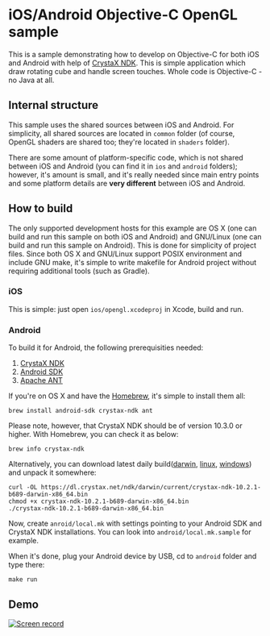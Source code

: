 # iOS/Android Objective-C OpenGL sample

This is a sample demonstrating how to develop on Objective-C for both iOS and Android
with help of [CrystaX NDK](https://www.crystax.net/android/ndk). This is simple application
which draw rotating cube and handle screen touches. Whole code is Objective-C - no Java at all.

## Internal structure

This sample uses the shared sources between iOS and Android. For simplicity, all shared sources
are located in `common` folder (of course, OpenGL shaders are shared too; they're located in `shaders` folder).

There are some amount of platform-specific code, which is not shared between iOS and Android
(you can find it in `ios` and `android` folders); however, it's amount is small, and it's
really needed since main entry points and some platform details are **very different** between
iOS and Android.

## How to build

The only supported development hosts for this example are OS X (one can build and run this sample on both iOS and Android)
and GNU/Linux (one can build and run this sample on Android). This is done for simplicity of project files.
Since both OS X and GNU/Linux support POSIX environment and include GNU make, it's simple to write makefile for Android
project without requiring additional tools (such as Gradle).

### iOS

This is simple: just open `ios/opengl.xcodeproj` in Xcode, build and run.

### Android

To build it for Android, the following prerequisities needed:

1. [CrystaX NDK](https://www.crystax.net/android/ndk)
2. [Android SDK](http://developer.android.com/sdk/index.html)
3. [Apache ANT](http://ant.apache.org/)

If you're on OS X and have the [Homebrew](http://brew.sh), it's simple to install them all:

```
brew install android-sdk crystax-ndk ant
```

Please note, however, that CrystaX NDK should be of version 10.3.0 or higher. With Homebrew, you can
check it as below:

```
brew info crystax-ndk
```

Alternatively, you can download latest daily build([darwin](https://dl.crystax.net/ndk/darwin/current/),
[linux](https://dl.crystax.net/ndk/linux/current/), [windows](https://dl.crystax.net/ndk/windows/current/))
and unpack it somewhere:

```
curl -OL https://dl.crystax.net/ndk/darwin/current/crystax-ndk-10.2.1-b689-darwin-x86_64.bin
chmod +x crystax-ndk-10.2.1-b689-darwin-x86_64.bin
./crystax-ndk-10.2.1-b689-darwin-x86_64.bin
```

Now, create `anroid/local.mk` with settings pointing to your Android SDK and CrystaX NDK installations.
You can look into `android/local.mk.sample` for example.

When it's done, plug your Android device by USB, cd to `android` folder and type there:
```
make run
```

## Demo

[![Screen record](http://i.imgur.com/QVhUUfe.png)](https://youtu.be/wUxPXT_gEmA "Screen record")
